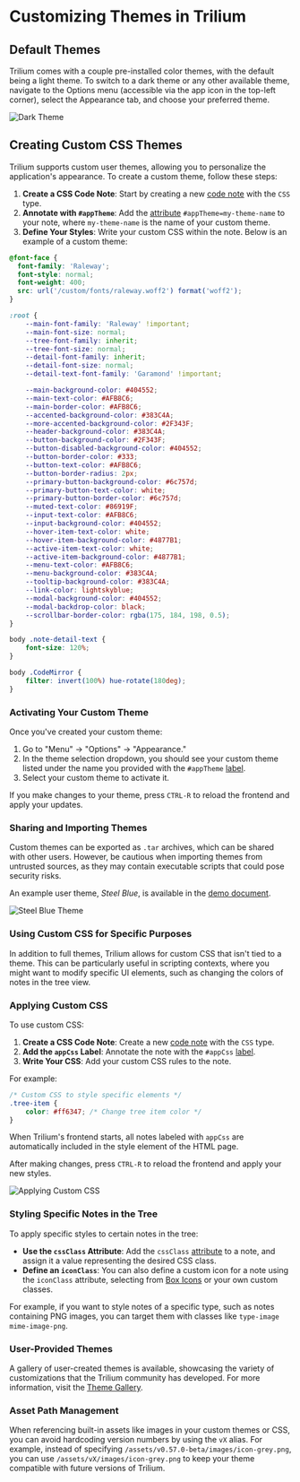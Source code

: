# Customizing Themes in Trilium

## Default Themes

Trilium comes with a couple pre-installed color themes, with the default being a light theme. To switch to a dark theme or any other available theme, navigate to the Options menu (accessible via the app icon in the top-left corner), select the Appearance tab, and choose your preferred theme.

![Dark Theme](images/dark-theme.png)

## Creating Custom CSS Themes

Trilium supports custom user themes, allowing you to personalize the application's appearance. To create a custom theme, follow these steps:

1. **Create a CSS Code Note**: Start by creating a new [code note](code-notes.md) with the `CSS` type.
2. **Annotate with `#appTheme`**: Add the [attribute](attributes.md) `#appTheme=my-theme-name` to your note, where `my-theme-name` is the name of your custom theme.
3. **Define Your Styles**: Write your custom CSS within the note. Below is an example of a custom theme:

```css
@font-face {
  font-family: 'Raleway';
  font-style: normal;
  font-weight: 400;
  src: url('/custom/fonts/raleway.woff2') format('woff2');
}

:root {
    --main-font-family: 'Raleway' !important;
    --main-font-size: normal;
    --tree-font-family: inherit;
    --tree-font-size: normal;
    --detail-font-family: inherit;
    --detail-font-size: normal;
    --detail-text-font-family: 'Garamond' !important;

    --main-background-color: #404552;
    --main-text-color: #AFB8C6;
    --main-border-color: #AFB8C6;
    --accented-background-color: #383C4A;
    --more-accented-background-color: #2F343F;
    --header-background-color: #383C4A;
    --button-background-color: #2F343F;
    --button-disabled-background-color: #404552;
    --button-border-color: #333;
    --button-text-color: #AFB8C6;
    --button-border-radius: 2px;
    --primary-button-background-color: #6c757d;
    --primary-button-text-color: white;
    --primary-button-border-color: #6c757d;
    --muted-text-color: #86919F;
    --input-text-color: #AFB8C6;
    --input-background-color: #404552;
    --hover-item-text-color: white;
    --hover-item-background-color: #4877B1;
    --active-item-text-color: white;
    --active-item-background-color: #4877B1;
    --menu-text-color: #AFB8C6;
    --menu-background-color: #383C4A;
    --tooltip-background-color: #383C4A;
    --link-color: lightskyblue;
    --modal-background-color: #404552;
    --modal-backdrop-color: black;
    --scrollbar-border-color: rgba(175, 184, 198, 0.5);
}

body .note-detail-text {
    font-size: 120%;
}

body .CodeMirror {
    filter: invert(100%) hue-rotate(180deg);
}
```

### Activating Your Custom Theme

Once you've created your custom theme:

1. Go to "Menu" -> "Options" -> "Appearance."
2. In the theme selection dropdown, you should see your custom theme listed under the name you provided with the `#appTheme` [label](attributes.md).
3. Select your custom theme to activate it.

If you make changes to your theme, press `CTRL-R` to reload the frontend and apply your updates.

### Sharing and Importing Themes

Custom themes can be exported as `.tar` archives, which can be shared with other users. However, be cautious when importing themes from untrusted sources, as they may contain executable scripts that could pose security risks.

An example user theme, _Steel Blue_, is available in the [demo document](document.md).

![Steel Blue Theme](images/steel-blue.png)

### Using Custom CSS for Specific Purposes

In addition to full themes, Trilium allows for custom CSS that isn't tied to a theme. This can be particularly useful in scripting contexts, where you might want to modify specific UI elements, such as changing the colors of notes in the tree view.

### Applying Custom CSS

To use custom CSS:

1. **Create a CSS Code Note**: Create a new [code note](code-notes.md) with the `CSS` type.
2. **Add the `appCss` Label**: Annotate the note with the `#appCss` [label](attributes.md).
3. **Write Your CSS**: Add your custom CSS rules to the note.

For example:

```css
/* Custom CSS to style specific elements */
.tree-item {
    color: #ff6347; /* Change tree item color */
}
```

When Trilium's frontend starts, all notes labeled with `appCss` are automatically included in the style element of the HTML page.

After making changes, press `CTRL-R` to reload the frontend and apply your new styles.

![Applying Custom CSS](images/app-css.png)

### Styling Specific Notes in the Tree

To apply specific styles to certain notes in the tree:

- **Use the `cssClass` Attribute**: Add the `cssClass` [attribute](attributes.md) to a note, and assign it a value representing the desired CSS class.
- **Define an `iconClass`**: You can also define a custom icon for a note using the `iconClass` attribute, selecting from [Box Icons](https://boxicons.com) or your own custom classes.

For example, if you want to style notes of a specific type, such as notes containing PNG images, you can target them with classes like `type-image mime-image-png`.

### User-Provided Themes

A gallery of user-created themes is available, showcasing the variety of customizations that the Trilium community has developed. For more information, visit the [Theme Gallery](theme-gallery.md).

### Asset Path Management

When referencing built-in assets like images in your custom themes or CSS, you can avoid hardcoding version numbers by using the `vX` alias. For example, instead of specifying `/assets/v0.57.0-beta/images/icon-grey.png`, you can use `/assets/vX/images/icon-grey.png` to keep your theme compatible with future versions of Trilium.
